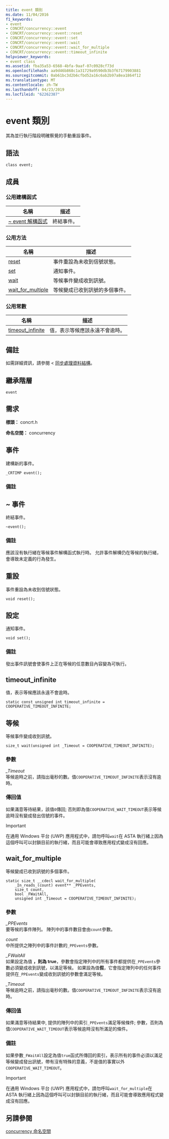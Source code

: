 ```yaml
---
title: event 類別
ms.date: 11/04/2016
f1_keywords:
- event
- CONCRT/concurrency::event
- CONCRT/concurrency::event::reset
- CONCRT/concurrency::event::set
- CONCRT/concurrency::event::wait
- CONCRT/concurrency::event::wait_for_multiple
- CONCRT/concurrency::event::timeout_infinite
helpviewer_keywords:
- event class
ms.assetid: fba35a53-6568-4bfa-9aaf-07c0928cf73d
ms.openlocfilehash: aa9d46b868c1a31729a9590db3b3f67179903881
ms.sourcegitcommit: 0ab61bc3d2b6cfbd52a16c6ab2b97a8ea1864f12
ms.translationtype: MT
ms.contentlocale: zh-TW
ms.lasthandoff: 04/23/2019
ms.locfileid: "62262387"
---
```

# <a name="event-class"></a>event 類別

其為並行執行階段明確察覺的手動重設事件。

## <a name="syntax"></a>語法

```
class event;
```

## <a name="members"></a>成員

### <a name="public-constructors"></a>公用建構函式

|名稱|描述|
|----------|-----------------|
|[~ event 解構函式](#dtor)|終結事件。|

### <a name="public-methods"></a>公用方法

|名稱|描述|
|----------|-----------------|
|[reset](#reset)|事件重設為未收到信號狀態。|
|[set](#set)|通知事件。|
|[wait](#wait)|等候事件變成收到訊號。|
|[wait_for_multiple](#wait_for_multiple)|等候變成已收到訊號的多個事件。|

### <a name="public-constants"></a>公用常數

|名稱|描述|
|----------|-----------------|
|[timeout_infinite](#timeout_infinite)|值，表示等候應該永遠不會逾時。|

## <a name="remarks"></a>備註

如需詳細資訊，請參閱 <<c0> [ 同步處理資料結構](../../../parallel/concrt/synchronization-data-structures.md)。

## <a name="inheritance-hierarchy"></a>繼承階層

`event`

## <a name="requirements"></a>需求

**標頭：** concrt.h

**命名空間：** concurrency

##  <a name="ctor"></a> 事件

建構新的事件。

```
_CRTIMP event();
```

### <a name="remarks"></a>備註

##  <a name="dtor"></a> ~ 事件

終結事件。

```
~event();
```

### <a name="remarks"></a>備註

應該沒有執行緒在等候事件解構函式執行時。 允許事件解構仍在等候的執行緒，會導致未定義的行為發生。

##  <a name="reset"></a> 重設

事件重設為未收到信號狀態。

```
void reset();
```

##  <a name="set"></a> 設定

通知事件。

```
void set();
```

### <a name="remarks"></a>備註

發出事件訊號會使事件上正在等候的任意數目內容變為可執行。

##  <a name="timeout_infinite"></a> timeout_infinite

值，表示等候應該永遠不會逾時。

```
static const unsigned int timeout_infinite = COOPERATIVE_TIMEOUT_INFINITE;
```

##  <a name="wait"></a> 等候

等候事件變成收到訊號。

```
size_t wait(unsigned int _Timeout = COOPERATIVE_TIMEOUT_INFINITE);
```

### <a name="parameters"></a>參數

*_Timeout*<br/>
等候逾時之前，請指出毫秒的數。值`COOPERATIVE_TIMEOUT_INFINITE`表示沒有逾時。

### <a name="return-value"></a>傳回值

如果滿意等待結果，該值`0`傳回; 否則即為值`COOPERATIVE_WAIT_TIMEOUT`表示等候逾時沒有變成發出信號的事件。

> [!IMPORTANT]
>  在通用 Windows 平台 (UWP) 應用程式中，請勿呼叫`wait`在 ASTA 執行緒上因為這個呼叫可以封鎖目前的執行緒，而且可能會導致應用程式變成沒有回應。

##  <a name="wait_for_multiple"></a> wait_for_multiple

等候變成已收到訊號的多個事件。

```
static size_t __cdecl wait_for_multiple(
    _In_reads_(count) event** _PPEvents,
    size_t count,
    bool _FWaitAll,
    unsigned int _Timeout = COOPERATIVE_TIMEOUT_INFINITE);
```

### <a name="parameters"></a>參數

*_PPEvents*<br/>
要等候的事件陣列。 陣列中的事件數目會由`count`參數。

*count*<br/>
中所提供之陣列中的事件計數的`_PPEvents`參數。

*_FWaitAll*<br/>
如果設定為值 **，則為 true**，參數會指定陣列中的所有事件都提供在`_PPEvents`參數必須變成收到訊號，以滿足等候。 如果設為值**假**，它會指定陣列中的任何事件提供在`_PPEvents`變成收到訊號的參數會滿足等候。

*_Timeout*<br/>
等候逾時之前，請指出毫秒的數。值`COOPERATIVE_TIMEOUT_INFINITE`表示沒有逾時。

### <a name="return-value"></a>傳回值

如果滿意等待結果中, 提供的陣列中的索引`_PPEvents`滿足等候條件; 參數，否則為值`COOPERATIVE_WAIT_TIMEOUT`表示等候逾時沒有所滿足的條件。

### <a name="remarks"></a>備註

如果參數`_FWaitAll`設定為值`true`函式所傳回的索引，表示所有的事件必須以滿足等候變成發出訊號，帶有沒有特殊的意義，不是值的事實以外`COOPERATIVE_WAIT_TIMEOUT`。

> [!IMPORTANT]
> 在通用 Windows 平台 (UWP) 應用程式中，請勿呼叫`wait_for_multiple`在 ASTA 執行緒上因為這個呼叫可以封鎖目前的執行緒，而且可能會導致應用程式變成沒有回應。

## <a name="see-also"></a>另請參閱

[concurrency 命名空間](concurrency-namespace.md)
